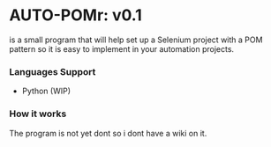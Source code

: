 # AUTO-POMr: v0.1
is a small program that will help set up a Selenium project with a POM pattern so it is easy to implement in your automation projects.

### Languages Support
- Python (WIP)


### How it works
The program is not yet dont so i dont have a wiki on it.
